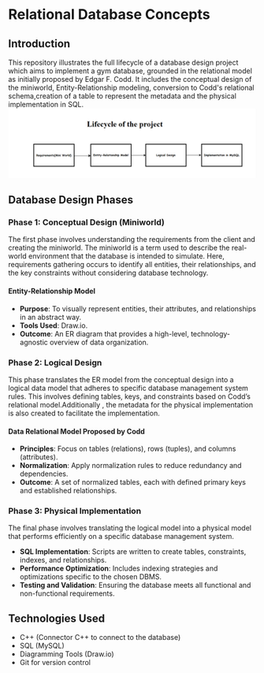 #  Relational Database Concepts

## Introduction
This repository illustrates the full lifecycle of a database design project which aims to implement a gym database, grounded in the relational model as initially proposed by Edgar F. Codd. It includes the conceptual design of the miniworld, Entity-Relationship modeling, conversion to Codd's relational schema,creation of a table to represent the metadata and the physical implementation in SQL.
![Design Steps](Project-Cycles.png)

## Database Design Phases

### Phase 1: Conceptual Design (Miniworld)
The first phase involves understanding the requirements from the client and creating the miniworld. The miniworld is a term used to describe the real-world environment that the database is intended to simulate. Here, requirements gathering occurs to identify all entities, their relationships, and the key constraints without considering database technology.

#### Entity-Relationship Model
- **Purpose**: To visually represent entities, their attributes, and relationships in an abstract way.
- **Tools Used**: Draw.io.
- **Outcome**: An ER diagram that provides a high-level, technology-agnostic overview of data organization.

### Phase 2: Logical Design
This phase translates the ER model from the conceptual design into a logical data model that adheres to specific database management system rules. This involves defining tables, keys, and constraints based on Codd’s relational model.Additionally , the metadata for the physical implementation is also created to facilitate the implementation.

#### Data Relational Model Proposed by Codd
- **Principles**: Focus on tables (relations), rows (tuples), and columns (attributes).
- **Normalization**: Apply normalization rules to reduce redundancy and dependencies.
- **Outcome**: A set of normalized tables, each with defined primary keys and established relationships.

### Phase 3: Physical Implementation
The final phase involves translating the logical model into a physical model that performs efficiently on a specific database management system.

- **SQL Implementation**: Scripts are written to create tables, constraints, indexes, and relationships.
- **Performance Optimization**: Includes indexing strategies and optimizations specific to the chosen DBMS.
- **Testing and Validation**: Ensuring the database meets all functional and non-functional requirements.

## Technologies Used
- C++ (Connector C++ to connect to the database)
- SQL (MySQL)
- Diagramming Tools (Draw.io)
- Git for version control

